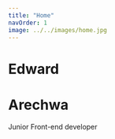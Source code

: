 ```yaml
---
title: "Home"
navOrder: 1
image: ../../images/home.jpg
---
```


# Edward
# Arechwa

Junior Front-end developer
